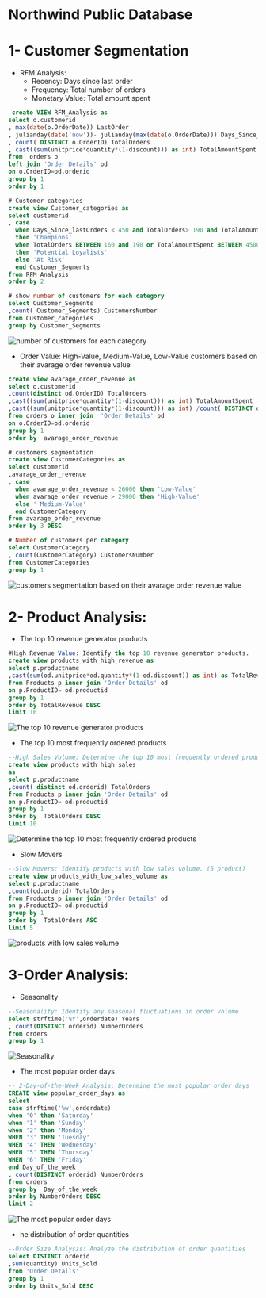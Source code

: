 # Northwind Public Database 
# 1- Customer Segmentation
- RFM Analysis:
  - Recency: Days since last order
  - Frequency: Total number of orders
  - Monetary Value: Total amount spent

```sql
 create VIEW RFM_Analysis as 
select o.customerid
, max(date(o.OrderDate)) LastOrder
, julianday(date('now'))- julianday(max(date(o.OrderDate))) Days_Since_lastOrders
, count( DISTINCT o.OrderID) TotalOrders
, cast((sum(unitprice*quantity*(1-discount))) as int) TotalAmountSpent
from  orders o 
left join 'Order Details' od 
on o.OrderID=od.orderid
group by 1
order by 1

# Customer categories
create view Customer_categories as 
select customerid
, case 
  when Days_Since_lastOrders < 450 and TotalOrders> 190 and TotalAmountSpent > 5000000 
  then 'Champions'
  when TotalOrders BETWEEN 160 and 190 or TotalAmountSpent BETWEEN 4500000 and 5000000 
  then 'Potential Loyalists'
  else 'At Risk' 
  end Customer_Segments
from RFM_Analysis
order by 2

# show number of customers for each category
select Customer_Segments
,count( Customer_Segments) CustomersNumber
from Customer_categories 
group by Customer_Segments
```
![number of customers for each category](https://github.com/Saragamil3/Northwind-database-Sales-Analysis/blob/main/Screenshot%202025-05-03%20174518.png)

- Order Value:
   High-Value, Medium-Value, Low-Value customers based on their avarage order revenue value
```sql
create view avarage_order_revenue as
select o.customerid
,count(distinct od.OrderID) TotalOrders
,cast((sum(unitprice*quantity*(1-discount))) as int) TotalAmountSpent
,cast((sum(unitprice*quantity*(1-discount))) as int) /count( DISTINCT od.OrderID) avarage_order_revenue
from orders o inner join  'Order Details' od 
on o.OrderID=od.orderid
group by 1
order by  avarage_order_revenue

# customers segmentation 
create view CustomerCategories as 
select customerid
,avarage_order_revenue 
, case 
  when avarage_order_revenue < 26000 then 'Low-Value'
  when avarage_order_revenue > 29000 then 'High-Value'
  else ' Medium-Value'
  end CustomerCategory
from avarage_order_revenue
order by 3 DESC

# Number of customers per category 
select CustomerCategory
, count(CustomerCategory) CustomersNumber
from CustomerCategories
group by 1
```
![customers segmentation based on their avarage order revenue value](https://github.com/Saragamil3/Northwind-database-Sales-Analysis/blob/main/Picture5.png)

# 2- Product Analysis:
- The top 10 revenue generator products
  
```sql
#High Revenue Value: Identify the top 10 revenue generator products.
create view products_with_high_revenue as 
select p.productname
,cast(sum(od.unitprice*od.quantity*(1-od.discount)) as int) as TotalRevenue
from Products p inner join 'Order Details' od
on p.ProductID= od.productid 
group by 1
order by TotalRevenue DESC
limit 10
```
![The top 10 revenue generator products](https://github.com/Saragamil3/Northwind-database-Sales-Analysis/blob/main/Picture2.png)

- The top 10 most frequently ordered products
  
```sql
--High Sales Volume: Determine the top 10 most frequently ordered products
create view products_with_high_sales
as
select p.productname 
,count( distinct od.orderid) TotalOrders
from Products p inner join 'Order Details' od
on p.ProductID= od.productid 
group by 1
order by  TotalOrders DESC
limit 10
```
![Determine the top 10 most frequently ordered products](https://github.com/Saragamil3/Northwind-database-Sales-Analysis/blob/main/Picture1.png)

- Slow Movers
```sql
--Slow Movers: Identify products with low sales volume. (5 product)
create view products_with_low_sales_volume as
select p.productname
,count(od.orderid) TotalOrders
from Products p inner join 'Order Details' od
on p.ProductID= od.productid 
group by 1
order by  TotalOrders ASC
limit 5
```
![products with low sales volume](https://github.com/Saragamil3/Northwind-database-Sales-Analysis/blob/main/Picture3.png)

 # 3-Order Analysis:
- Seasonality
```sql
--Seasonality: Identify any seasonal fluctuations in order volume
select strftime('%Y',orderdate) Years
, count(DISTINCT orderid) NumberOrders
from orders 
group by 1 
```
![Seasonality](https://github.com/Saragamil3/Northwind-database-Sales-Analysis/blob/main/Picture4.png)

- The most popular order days
 ```sql
 -- 2-Day-of-the-Week Analysis: Determine the most popular order days
CREATE view popular_order_days as 
select 
 case strftime('%w',orderdate) 
 when '0' then 'Saturday'
 when '1' then 'Sunday'
 when '2' then 'Monday'
 WHEN '3' THEN 'Tuesday'
 WHEN '4' THEN 'Wednesday'
 WHEN '5' THEN 'Thursday'
 WHEN '6' THEN 'Friday'
 end Day_of_the_week
, count(DISTINCT orderid) NumberOrders
from orders 
group by  Day_of_the_week
order by NumberOrders DESC
limit 2
 ```
![The most popular order days](https://github.com/Saragamil3/Northwind-database-Sales-Analysis/blob/main/Picture5.png)

- he distribution of order quantities
```sql
--Order Size Analysis: Analyze the distribution of order quantities
select DISTINCT orderid
,sum(quantity) Units_Sold
from 'Order Details'
group by 1
order by Units_Sold DESC
```

